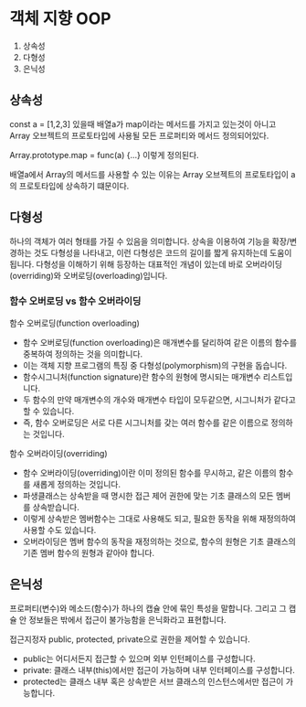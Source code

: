 # 객체 지향 OOP
1. 상속성
2. 다형성
3. 은닉성


## 상속성
const a = [1,2,3] 있을때 배열a가 map이라는 메서드를 가지고 있는것이 아니고 Array 오브젝트의 프로토타입에 사용될 모든 프로퍼티와 메서드 정의되어있다.

Array.prototype.map = func(a) {...} 이렇게 정의된다. 

배열a에서 Array의 메서드를 사용할 수 있는 이유는 Array 오브젝트의 프로토타입이 a의 프로토타입에 상속하기 떄문이다.

## 다형성
하나의 객체가 여러 형태를 가질 수 있음을 의미합니다.
상속을 이용하여 기능을 확장/변경하는 것도 다형성을 나타내고,
이런 다형성은 코드의 길이를 짧게 유지하는데 도움이 됩니다.
다형성을 이해하기 위해 등장하는 대표적인 개념이 있는데
바로 오버라이딩(overriding)와 오버로딩(overloading)입니다.

### 함수 오버로딩 vs 함수 오버라이딩
함수 오버로딩(function overloading)
- 함수 오버로딩(function overloading)은 매개변수를 달리하여 같은 이름의 함수를 중복하여 정의하는 것을 의미합니다.
- 이는 객체 지향 프로그램의 특징 중 다형성(polymorphism)의 구현을 돕습니다.
- 함수시그니처(function signature)란 함수의 원형에 명시되는 매개변수 리스트입니다.
- 두 함수의 만약 매개변수의 개수와 매개변수 타입이 모두같으면, 시그니처가 같다고 할 수 있습니다.
- 즉, 함수 오버로딩은 서로 다른 시그니처를 갖는 여러 함수를 같은 이름으로 정의하는 것입니다.

함수 오버라이딩(overriding)
- 함수 오버라이딩(overriding)이란 이미 정의된 함수를 무시하고, 같은 이름의 함수를 새롭게 정의하는 것입니다.
- 파생클래스는 상속받을 때 명시한 접근 제어 권한에 맞는 기초 클래스의 모든 멤버를 상속받습니다.
- 이렇게 상속받은 멤버함수는 그대로 사용해도 되고, 필요한 동작을 위해 재정의하여 사용할 수도 있습니다.
- 오버라이딩은 멤버 함수의 동작을 재정의하는 것으로, 함수의 원형은 기초 클래스의 기존 멤버 함수의 원형과 같아야 합니다.

## 은닉성

프로퍼티(변수)와 메소드(함수)가 하나의 캡슐 안에 묶인 특성을 말합니다.
그리고 그 캡슐 안 정보들은 밖에서 접근이 불가능함을 은닉화라고 표현합니다.

접근지정자 public, protected, private으로 권한을 제어할 수 있습니다.

- public는 어디서든지 접근할 수 있으며 외부 인턴페이스를 구성합니다.
- private: 클래스 내부(this)에서만 접근이 가능하며 내부 인터페이스를 구성합니다.
- protected는 클래스 내부 혹은 상속받은 서브 클래스의 인스턴스에서만 접근이 가능합니다.